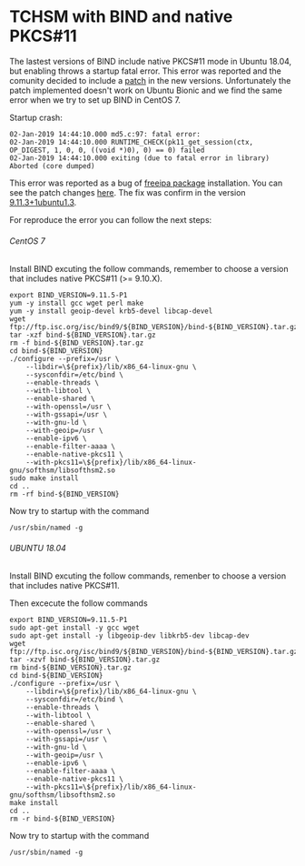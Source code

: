 # TCHSM with BIND and native PKCS#11


The lastest versions of BIND include native PKCS#11 mode in Ubuntu 18.04, but enabling throws a startup fatal error. This error was reported and the comunity decided to include a [patch](https://pagure.io/fedora-bind/c/3d5ea105bd877f0069452e450320f8877b01cb52?branch=master) in the new versions. Unfortunately the patch implemented doesn't work on Ubuntu Bionic and we find the same error when we try to set up BIND in CentOS 7.

Startup crash:
```
02-Jan-2019 14:44:10.000 md5.c:97: fatal error:
02-Jan-2019 14:44:10.000 RUNTIME_CHECK(pk11_get_session(ctx, OP_DIGEST, 1, 0, 0, ((void *)0), 0) == 0) failed
02-Jan-2019 14:44:10.000 exiting (due to fatal error in library)
Aborted (core dumped)
```

This error was reported as a bug of [freeipa package](https://bugs.launchpad.net/ubuntu/+source/freeipa/+bug/1769440) installation. You can see the patch changes [here](https://pagure.io/fedora-bind/c/3d5ea105bd877f0069452e450320f8877b01cb52?branch=master). The fix was confirm in the version [9.11.3+1ubuntu1.3](https://launchpad.net/ubuntu/+source/bind9/1:9.11.3+dfsg-1ubuntu1.3).

For reproduce the error you can follow the next steps:

###### CentOS 7

Install BIND excuting the follow commands, remember to choose a version that includes native PKCS#11 (>= 9.10.X).

```
export BIND_VERSION=9.11.5-P1
yum -y install gcc wget perl make
yum -y install geoip-devel krb5-devel libcap-devel
wget ftp://ftp.isc.org/isc/bind9/${BIND_VERSION}/bind-${BIND_VERSION}.tar.gz
tar -xzf bind-${BIND_VERSION}.tar.gz
rm -f bind-${BIND_VERSION}.tar.gz
cd bind-${BIND_VERSION}
./configure --prefix=/usr \
    --libdir=\${prefix}/lib/x86_64-linux-gnu \
    --sysconfdir=/etc/bind \
    --enable-threads \
    --with-libtool \
    --enable-shared \
    --with-openssl=/usr \
    --with-gssapi=/usr \
    --with-gnu-ld \
    --with-geoip=/usr \
    --enable-ipv6 \
    --enable-filter-aaaa \
    --enable-native-pkcs11 \
    --with-pkcs11=\${prefix}/lib/x86_64-linux-gnu/softhsm/libsofthsm2.so
sudo make install
cd ..
rm -rf bind-${BIND_VERSION}
```
Now try to startup with the command

```
/usr/sbin/named -g
```


###### UBUNTU 18.04

Install BIND excuting the follow commands, remenber to choose a version that includes native PKCS#11.

Then excecute the follow commands
```
export BIND_VERSION=9.11.5-P1
sudo apt-get install -y gcc wget
sudo apt-get install -y libgeoip-dev libkrb5-dev libcap-dev
wget ftp://ftp.isc.org/isc/bind9/${BIND_VERSION}/bind-${BIND_VERSION}.tar.gz
tar -xzvf bind-${BIND_VERSION}.tar.gz
rm bind-${BIND_VERSION}.tar.gz
cd bind-${BIND_VERSION}
./configure --prefix=/usr \
    --libdir=\${prefix}/lib/x86_64-linux-gnu \
    --sysconfdir=/etc/bind \
    --enable-threads \
    --with-libtool \
    --enable-shared \
    --with-openssl=/usr \
    --with-gssapi=/usr \
    --with-gnu-ld \
    --with-geoip=/usr \
    --enable-ipv6 \
    --enable-filter-aaaa \
    --enable-native-pkcs11 \
    --with-pkcs11=\${prefix}/lib/x86_64-linux-gnu/softhsm/libsofthsm2.so
make install
cd ..
rm -r bind-${BIND_VERSION}
```
Now try to startup with the command

```
/usr/sbin/named -g
```

